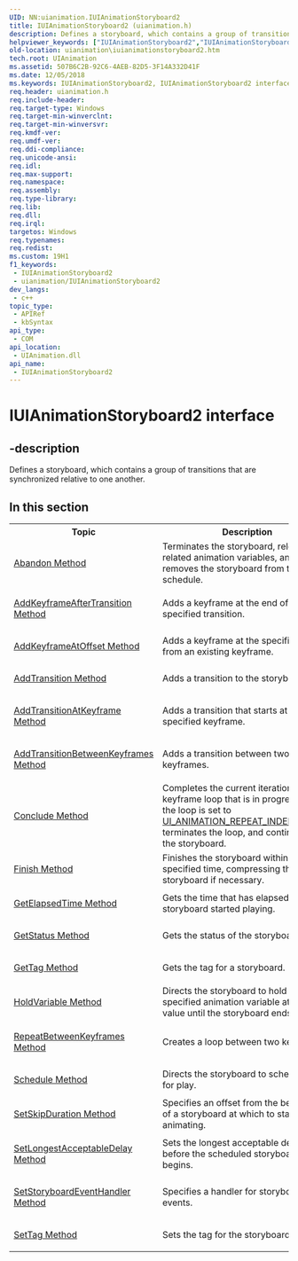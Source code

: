 ```yaml
---
UID: NN:uianimation.IUIAnimationStoryboard2
title: IUIAnimationStoryboard2 (uianimation.h)
description: Defines a storyboard, which contains a group of transitions that are synchronized relative to one another.In this sectionTopicDescriptionAbandon MethodTerminates the storyboard, releases all related animation variables, and removes the storyboard from the schedule.AddKeyframeAfterTransition MethodAdds a keyframe at the end of the specified transition.AddKeyframeAtOffset MethodAdds a keyframe at the specified offset from an existing keyframe.AddTransition MethodAdds a transition to the storyboard.AddTransitionAtKeyframe MethodAdds a transition that starts at the specified keyframe.AddTransitionBetweenKeyframes MethodAdds a transition between two keyframes.Conclude MethodCompletes the current iteration of a keyframe loop that is in progress (where the loop is set to UI_ANIMATION_REPEAT_INDEFINITELY), terminates the loop, and continues with the storyboard. Finish MethodFinishes the storyboard within the specified time, compressing the storyboard if necessary.GetElapsedTime MethodGets the time that has elapsed since the storyboard started playing.GetStatus MethodGets the status of the storyboard.GetTag MethodGets the tag for a storyboard.HoldVariable MethodDirects the storyboard to hold the specified animation variable at its final value until the storyboard ends.RepeatBetweenKeyframes MethodCreates a loop between two keyframes.Schedule MethodDirects the storyboard to schedule itself for play.SetSkipDuration MethodSpecifies an offset from the beginning of a storyboard at which to start animating.SetLongestAcceptableDelay MethodSets the longest acceptable delay before the scheduled storyboard begins.SetStoryboardEventHandler MethodSpecifies a handler for storyboard events.SetTag MethodSets the tag for the storyboard. .
helpviewer_keywords: ["IUIAnimationStoryboard2","IUIAnimationStoryboard2 interface [Windows Animation]","IUIAnimationStoryboard2 interface [Windows Animation]","described","uianimation.iuianimationstoryboard2","uianimation/IUIAnimationStoryboard2"]
old-location: uianimation\iuianimationstoryboard2.htm
tech.root: UIAnimation
ms.assetid: 507B6C2B-92C6-4AEB-82D5-3F14A332D41F
ms.date: 12/05/2018
ms.keywords: IUIAnimationStoryboard2, IUIAnimationStoryboard2 interface [Windows Animation], IUIAnimationStoryboard2 interface [Windows Animation],described, uianimation.iuianimationstoryboard2, uianimation/IUIAnimationStoryboard2
req.header: uianimation.h
req.include-header: 
req.target-type: Windows
req.target-min-winverclnt: 
req.target-min-winversvr: 
req.kmdf-ver: 
req.umdf-ver: 
req.ddi-compliance: 
req.unicode-ansi: 
req.idl: 
req.max-support: 
req.namespace: 
req.assembly: 
req.type-library: 
req.lib: 
req.dll: 
req.irql: 
targetos: Windows
req.typenames: 
req.redist: 
ms.custom: 19H1
f1_keywords:
 - IUIAnimationStoryboard2
 - uianimation/IUIAnimationStoryboard2
dev_langs:
 - c++
topic_type:
 - APIRef
 - kbSyntax
api_type:
 - COM
api_location:
 - UIAnimation.dll
api_name:
 - IUIAnimationStoryboard2
---
```


# IUIAnimationStoryboard2 interface


## -description

Defines a storyboard, which contains a group of transitions
      that are synchronized relative to one another.<h2><a id="in_this_section"></a>In this section</h2>
<table>
<tr>
<th>Topic</th>
<th>Description</th>
</tr>
<tr>
<td>

<a href="/windows/desktop/api/uianimation/nf-uianimation-iuianimationstoryboard2-abandon">Abandon Method</a>


</td>
<td>
Terminates the storyboard, releases all related animation variables, and removes the storyboard from the schedule.

</td>
</tr>
<tr>
<td>

<a href="/windows/desktop/api/uianimation/nf-uianimation-iuianimationstoryboard2-addkeyframeaftertransition">AddKeyframeAfterTransition Method</a>


</td>
<td>
Adds a keyframe at the end of the specified transition.

</td>
</tr>
<tr>
<td>

<a href="/windows/desktop/api/uianimation/nf-uianimation-iuianimationstoryboard2-addkeyframeatoffset">AddKeyframeAtOffset Method</a>


</td>
<td>
Adds a keyframe at the specified offset from an existing keyframe.

</td>
</tr>
<tr>
<td>

<a href="/windows/desktop/api/uianimation/nf-uianimation-iuianimationstoryboard2-addtransition">AddTransition Method</a>


</td>
<td>
Adds a transition to the storyboard.

</td>
</tr>
<tr>
<td>

<a href="/windows/desktop/api/uianimation/nf-uianimation-iuianimationstoryboard2-addtransitionatkeyframe">AddTransitionAtKeyframe Method</a>


</td>
<td>
Adds a transition that starts at the specified keyframe.

</td>
</tr>
<tr>
<td>

<a href="/windows/desktop/api/uianimation/nf-uianimation-iuianimationstoryboard2-addtransitionbetweenkeyframes">AddTransitionBetweenKeyframes Method</a>


</td>
<td>
Adds a transition between two keyframes.

</td>
</tr>
<tr>
<td>

<a href="/windows/desktop/api/uianimation/nf-uianimation-iuianimationstoryboard2-conclude">Conclude Method</a>


</td>
<td>
Completes the current iteration of a keyframe loop that is in progress (where the loop is set to <a href="/windows/desktop/UIAnimation/ui-animation-repeat-indefinitely">UI_ANIMATION_REPEAT_INDEFINITELY</a>), terminates the loop, and continues with the storyboard. 

</td>
</tr>
<tr>
<td>

<a href="/windows/desktop/api/uianimation/nf-uianimation-iuianimationstoryboard2-finish">Finish Method</a>


</td>
<td>
Finishes the storyboard within the specified time, compressing the storyboard if necessary.

</td>
</tr>
<tr>
<td>

<a href="/windows/desktop/api/uianimation/nf-uianimation-iuianimationstoryboard2-getelapsedtime">GetElapsedTime Method</a>


</td>
<td>
Gets the time that has elapsed since the storyboard started playing.

</td>
</tr>
<tr>
<td>

<a href="/windows/desktop/api/uianimation/nf-uianimation-iuianimationstoryboard2-getstatus">GetStatus Method</a>


</td>
<td>
Gets the status of the storyboard.

</td>
</tr>
<tr>
<td>

<a href="/windows/desktop/api/uianimation/nf-uianimation-iuianimationstoryboard2-gettag">GetTag Method</a>


</td>
<td>
Gets the tag for a storyboard.

</td>
</tr>
<tr>
<td>

<a href="/windows/desktop/api/uianimation/nf-uianimation-iuianimationstoryboard2-holdvariable">HoldVariable Method</a>


</td>
<td>
Directs the storyboard to hold the specified animation variable at its final value until the storyboard ends.

</td>
</tr>
<tr>
<td>

<a href="/windows/desktop/api/uianimation/nf-uianimation-iuianimationstoryboard2-repeatbetweenkeyframes">RepeatBetweenKeyframes Method</a>


</td>
<td>
Creates a loop between two keyframes.

</td>
</tr>
<tr>
<td>

<a href="/windows/desktop/api/uianimation/nf-uianimation-iuianimationstoryboard2-schedule">Schedule Method</a>


</td>
<td>
Directs the storyboard to schedule itself for play.

</td>
</tr>
<tr>
<td>

<a href="/windows/desktop/api/uianimation/nf-uianimation-iuianimationstoryboard2-setskipduration">SetSkipDuration Method</a>


</td>
<td>
Specifies an offset from the beginning of a storyboard at which to start animating.

</td>
</tr>
<tr>
<td>

<a href="/windows/desktop/api/uianimation/nf-uianimation-iuianimationstoryboard2-setlongestacceptabledelay">SetLongestAcceptableDelay Method</a>


</td>
<td>
Sets the longest acceptable delay before the scheduled storyboard begins.

</td>
</tr>
<tr>
<td>

<a href="/windows/desktop/api/uianimation/nf-uianimation-iuianimationstoryboard2-setstoryboardeventhandler">SetStoryboardEventHandler Method</a>


</td>
<td>
Specifies a handler for storyboard events.

</td>
</tr>
<tr>
<td>

<a href="/windows/desktop/api/uianimation/nf-uianimation-iuianimationstoryboard2-settag">SetTag Method</a>


</td>
<td>
Sets the tag for the storyboard.

</td>
</tr>
</table>

